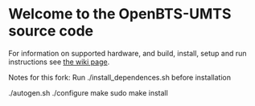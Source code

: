 Welcome to the OpenBTS-UMTS source code
========================================

For information on supported hardware, and build, install, setup and run instructions see [the wiki page](http://openbts.org/w/index.php/OpenBTS-UMTS).

Notes for this fork:
Run ./install_dependences.sh before installation


./autogen.sh
./configure
make
sudo make install
